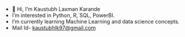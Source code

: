 - 👋 Hi, I’m Kaustubh Laxman Karande
- I’m interested in Python, R, SQL, PowerBI.
- I’m currently learning Machine Learning and data science concepts.
- Mail Id- kaustubhlk97@gmail.com

